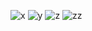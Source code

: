 ![x](https://user-images.githubusercontent.com/36199753/117578407-1cf95100-b0e6-11eb-8832-9516a3cc3ecb.PNG)
![y](https://user-images.githubusercontent.com/36199753/117578410-1d91e780-b0e6-11eb-92f4-4a21f69e7a58.PNG)
![z](https://user-images.githubusercontent.com/36199753/117578411-1e2a7e00-b0e6-11eb-9afa-f2442971fbac.PNG)
![zz](https://user-images.githubusercontent.com/36199753/117578412-1f5bab00-b0e6-11eb-8fc4-d820d9ee5e98.PNG)
